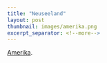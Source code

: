 ```yaml
---
title: "Neuseeland"
layout: post
thumbnail: images/amerika.png
excerpt_separator: <!--more-->
---
```


[Amerika](https://s.geo.admin.ch/9d8af9dcd2).


<!--more-->